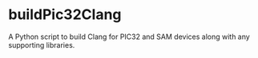 # buildPic32Clang
A Python script to build Clang for PIC32 and SAM devices along with any supporting libraries.
